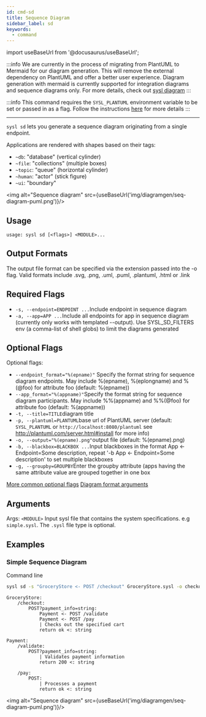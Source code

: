 ```yaml
---
id: cmd-sd
title: Sequence Diagram
sidebar_label: sd
keywords:
  - command
---
```


import useBaseUrl from '@docusaurus/useBaseUrl';

:::info
We are currently in the process of migrating from PlantUML to Mermaid for our diagram generation. This will remove the external dependency on PlantUML and offer a better user experience. Diagram generation with mermaid is currently supported for integration diagrams and sequence diagrams only. For more details, check out [sysl diagram](cmd-diagram.md)
:::

:::info
This command requires the `SYSL_PLANTUML` environment variable to be set or passed in as a flag. Follow the instructions [here](../plantuml.md) for more details
:::

---

`sysl sd` lets you generate a sequence diagram originating from a single endpoint.

Applications are rendered with shapes based on their tags:

- `~db`: "database" (vertical cylinder)
- `~file`: "collections" (multiple boxes)
- `~topic`: "queue" (horizontal cylinder)
- `~human`: "actor" (stick figure)
- `~ui`: "boundary"

<img alt="Sequence diagram" src={useBaseUrl('img/diagramgen/seq-diagram-puml.png')}/>

## Usage

`usage: sysl sd [<flags>] <MODULE>...`

## Output Formats

The output file format can be specified via the extension passed into the -o flag.
Valid formats include .svg, .png, .uml, .puml, .plantuml, .html or .link

## Required Flags

- `-s, --endpoint=ENDPOINT ...`Include endpoint in sequence diagram
- `-a, --app=APP ...`Include all endpoints for app in sequence diagram (currently only works with
  templated --output). Use SYSL_SD_FILTERS env (a comma-list of shell globs) to limit
  the diagrams generated

## Optional Flags

Optional flags:

- `--endpoint_format="%(epname)"`
  Specify the format string for sequence diagram endpoints. May include %(epname),
  %(eplongname) and %(@foo) for attribute foo (default: %(epname))
- `--app_format="%(appname)"`Specify the format string for sequence diagram participants. May include %%(appname)
  and %%(@foo) for attribute foo (default: %(appname))
- `-t, --title=TITLE`diagram title
- `-p, --plantuml=PLANTUML`base url of PlantUML server (default: `SYSL_PLANTUML` or `http://localhost:8080/plantuml`
  see http://plantuml.com/server.html#install for more info)
- `-o, --output="%(epname).png"`output file (default: %(epname).png)
- `-b, --blackbox=BLACKBOX ...`Input blackboxes in the format App <- Endpoint=Some description, repeat '-b App <-
  Endpoint=Some description' to set multiple blackboxes
- `-g, --groupby=GROUPBY`Enter the groupby attribute (apps having the same attribute value are grouped
  together in one box

[More common optional flags](common-flags.md)
[Diagram format arguments](format-diagram.md)

## Arguments

Args:
`<MODULE>` Input sysl file that contains the system specifications. e.g `simple.sysl`. The `.sysl` file type is optional.

## Examples

### Simple Sequence Diagram

Command line

```bash
sysl sd -s "GroceryStore <- POST /checkout" GroceryStore.sysl -o checkout.png
```

```sysl title="Input Sysl file: GroceryStore.sysl"
GroceryStore:
    /checkout:
        POST?payment_info=string:
            Payment <- POST /validate
            Payment <- POST /pay
            | Checks out the specified cart
            return ok <: string

Payment:
    /validate:
        POST?payment_info=string:
            | Validates payment information
            return 200 <: string

    /pay:
        POST:
            | Processes a payment
            return ok <: string

```

<img alt="Sequence diagram" src={useBaseUrl('img/diagramgen/seq-diagram-puml.png')}/>

